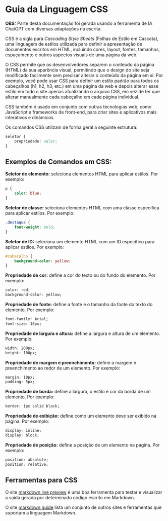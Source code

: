 # Guia da Linguagem CSS

**OBS:** Parte desta documentação foi gerada usando a ferramenta de IA ChatGPT com diversas adaptações na escrita. 

CSS é a sigla para _Cascading Style Sheets_ (Folhas de Estilo em Cascata), uma linguagem de estilos utilizada para definir a apresentação de documentos escritos em HTML, incluindo cores, layout, fontes, tamanhos, espaçamento e outros aspectos visuais de uma página da web.

O CSS permite que os desenvolvedores separem o conteúdo da página (HTML) da sua aparência visual, permitindo que o design do site seja modificado facilmente sem precisar alterar o conteúdo da página em si. Por exemplo, você pode usar CSS para definir um estilo padrão para todos os cabeçalhos (h1, h2, h3, etc.) em uma página da web e depois alterar esse estilo em todo o site apenas atualizando o arquivo CSS, em vez de ter que alterar manualmente cada cabeçalho em cada página individual.

CSS também é usado em conjunto com outras tecnologias web, como JavaScript e frameworks de front-end, para criar sites e aplicativos mais interativos e dinâmicos.

Os comandos CSS utilizam de forma geral a seguinte estrutura: 

```css
seletor {
	propriedade: valor;
}
```

## Exemplos de Comandos em CSS:

**Seletor de elemento:** seleciona elementos HTML para aplicar estilos. Por exemplo:

```css
p {
	color: blue;
}
```

**Seletor de classe:** seleciona elementos HTML com uma classe específica para aplicar estilos. Por exemplo:

```css
.destaque {
	font-weight: bold;
}
```

**Seletor de ID:** seleciona um elemento HTML com um ID específico para aplicar estilos. Por exemplo:

```css
#cabecalho {
	background-color: yellow;
}
```

**Propriedade de cor:** define a cor do texto ou do fundo do elemento. Por exemplo:

```css
color: red; 
background-color: yellow;
```

**Propriedade de fonte:** define a fonte e o tamanho da fonte do texto do elemento. Por exemplo:

```css
font-family: Arial; 
font-size: 16px;
```

**Propriedade de largura e altura:** define a largura e altura de um elemento. Por exemplo:

```css
width: 200px; 
height: 100px;
```

**Propriedade de margem e preenchimento:** define a margem e preenchimento ao redor de um elemento. Por exemplo:

```css
margin: 10px; 
padding: 5px;
```

**Propriedade de borda:** define a largura, o estilo e cor da borda de um elemento. Por exemplo:

```css
border: 1px solid black;
```

**Propriedade de exibição:** define como um elemento deve ser exibido na página. Por exemplo:

```css
display: inline; 
display: block;
```

**Propriedade de posição:** define a posição de um elemento na página. Por exemplo:

```css
position: absolute; 
position: relative;
```

## Ferramentas para CSS

O site [markdown live preview](https://markdownlivepreview.com/) é uma boa ferramenta para testar e visualizar a saída gerada por determinado código escrito em Markdown.

O site [markdown guide](https://www.markdownguide.org/tools/) lista um conjunto de outros sites e ferramentas que suportam a linguagem Markdown. 
